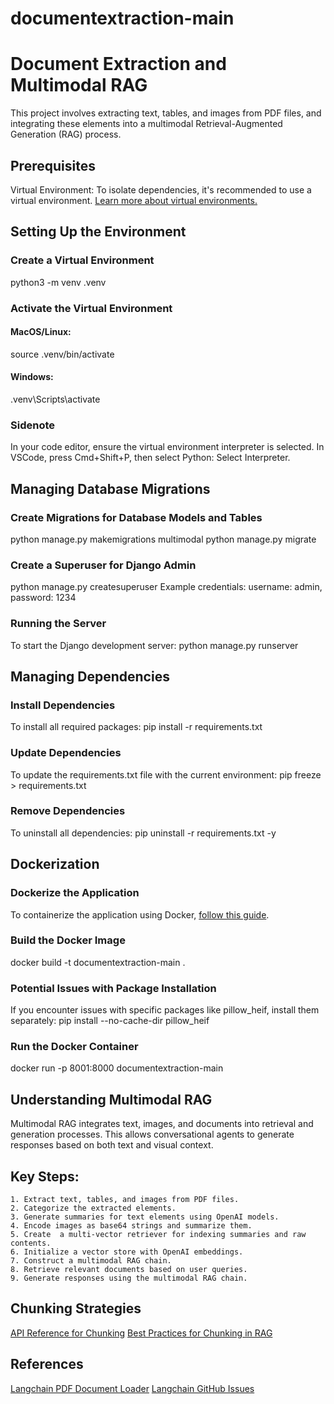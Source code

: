 # documentextraction-main

# Document Extraction and Multimodal RAG

This project involves extracting text, tables, and images from PDF files, and integrating these elements into a multimodal Retrieval-Augmented Generation (RAG) process.

## Prerequisites

Virtual Environment: To isolate dependencies, it's recommended to use a virtual environment. [Learn more about virtual environments.](https://www.geeksforgeeks.org/creating-python-virtual-environment-windows-linux/)

## Setting Up the Environment

### Create a Virtual Environment
python3 -m venv .venv

### Activate the Virtual Environment

#### MacOS/Linux:
source .venv/bin/activate

#### Windows:
.venv\Scripts\activate

### Sidenote
In your code editor, ensure the virtual environment interpreter is selected. In VSCode, press Cmd+Shift+P, then select Python: Select Interpreter.

## Managing Database Migrations

### Create Migrations for Database Models and Tables

python manage.py makemigrations multimodal
python manage.py migrate

### Create a Superuser for Django Admin
python manage.py createsuperuser
Example credentials: username: admin, password: 1234

### Running the Server
To start the Django development server:
python manage.py runserver

## Managing Dependencies

### Install Dependencies
To install all required packages:
pip install -r requirements.txt

### Update Dependencies
To update the requirements.txt file with the current environment:
pip freeze > requirements.txt

### Remove Dependencies
To uninstall all dependencies:
pip uninstall -r requirements.txt -y

## Dockerization

### Dockerize the Application
To containerize the application using Docker, [follow this guide](https://adeniyekehinde0.medium.com/practicing-django-with-docker-on-vscode-7cb179bd241e).

### Build the Docker Image
docker build -t documentextraction-main .

### Potential Issues with Package Installation
If you encounter issues with specific packages like pillow_heif, install them separately:
pip install --no-cache-dir pillow_heif

### Run the Docker Container
docker run -p 8001:8000 documentextraction-main

## Understanding Multimodal RAG

Multimodal RAG integrates text, images, and documents into retrieval and generation processes. This allows conversational agents to generate responses based on both text and visual context.

## Key Steps:
    1. Extract text, tables, and images from PDF files.
    2. Categorize the extracted elements.
    3. Generate summaries for text elements using OpenAI models.
    4. Encode images as base64 strings and summarize them.
    5. Create  a multi-vector retriever for indexing summaries and raw contents.
    6. Initialize a vector store with OpenAI embeddings.
    7. Construct a multimodal RAG chain.
    8. Retrieve relevant documents based on user queries.
    9. Generate responses using the multimodal RAG chain.

## Chunking Strategies
[API Reference for Chunking](https://docs.unstructured.io/api-reference/api-services/chunking)
[Best Practices for Chunking in RAG](https://unstructured.io/blog/chunking-for-rag-best-practices)

## References

[Langchain PDF Document Loader](https://python.langchain.com/v0.1/docs/modules/data_connection/document_loaders/pdf/)
[Langchain GitHub Issues](https://github.com/langchain-ai/langchain/issues/16315)
